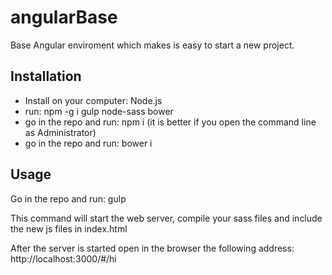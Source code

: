 # angularBase

Base Angular enviroment which makes is easy to start a new project.

## Installation
- Install on your computer: Node.js
- run: npm -g i gulp node-sass bower
- go in the repo and run: npm i (it is better if you open the command line as Administrator)
- go in the repo and run: bower i
 
## Usage
Go in the repo and run: gulp

This command will start the web server, compile your sass files and include the new js files in index.html

After the server is started open in the browser the following address: http://localhost:3000/#/hi